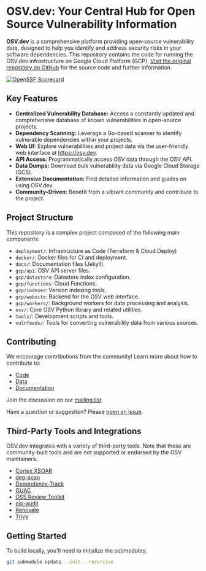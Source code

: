 # OSV.dev: Your Central Hub for Open Source Vulnerability Information

**OSV.dev** is a comprehensive platform providing open-source vulnerability data, designed to help you identify and address security risks in your software dependencies.  This repository contains the code for running the OSV.dev infrastructure on Google Cloud Platform (GCP).  [Visit the original repository on GitHub](https://github.com/google/osv.dev) for the source code and further information.

[![OpenSSF Scorecard](https://api.securityscorecards.dev/projects/github.com/google/osv.dev/badge)](https://scorecard.dev/viewer/?uri=github.com/google/osv.dev)

## Key Features

*   **Centralized Vulnerability Database:** Access a constantly updated and comprehensive database of known vulnerabilities in open-source projects.
*   **Dependency Scanning:** Leverage a Go-based scanner to identify vulnerable dependencies within your projects.
*   **Web UI:** Explore vulnerabilities and project data via the user-friendly web interface at <https://osv.dev>.
*   **API Access:** Programmatically access OSV data through the OSV API.
*   **Data Dumps:** Download bulk vulnerability data via Google Cloud Storage (GCS).
*   **Extensive Documentation:** Find detailed information and guides on using OSV.dev.
*   **Community-Driven:** Benefit from a vibrant community and contribute to the project.

## Project Structure

This repository is a complex project composed of the following main components:

*   `deployment/`: Infrastructure as Code (Terraform & Cloud Deploy)
*   `docker/`: Docker files for CI and deployment.
*   `docs/`: Documentation files (Jekyll).
*   `gcp/api`: OSV API server files.
*   `gcp/datastore`: Datastore index configuration.
*   `gcp/functions`: Cloud Functions.
*   `gcp/indexer`: Version indexing tools.
*   `gcp/website`: Backend for the OSV web interface.
*   `gcp/workers/`: Background workers for data processing and analysis.
*   `osv/`: Core OSV Python library and related utilities.
*   `tools/`: Development scripts and tools.
*   `vulnfeeds/`: Tools for converting vulnerability data from various sources.

## Contributing

We encourage contributions from the community!  Learn more about how to contribute to:

*   [Code](CONTRIBUTING.md#contributing-code)
*   [Data](CONTRIBUTING.md#contributing-data)
*   [Documentation](CONTRIBUTING.md#contributing-documentation)

Join the discussion on our [mailing list](https://groups.google.com/g/osv-discuss).

Have a question or suggestion?  Please [open an issue](https://github.com/google/osv.dev/issues).

## Third-Party Tools and Integrations

OSV.dev integrates with a variety of third-party tools. Note that these are community-built tools and are not supported or endorsed by the OSV maintainers.

*   [Cortex XSOAR](https://github.com/demisto/content)
*   [dep-scan](https://github.com/AppThreat/dep-scan)
*   [Dependency-Track](https://github.com/DependencyTrack/dependency-track)
*   [GUAC](https://github.com/guacsec/guac)
*   [OSS Review Toolkit](https://github.com/oss-review-toolkit/ort)
*   [pip-audit](https://github.com/pypa/pip-audit)
*   [Renovate](https://github.com/renovatebot/renovate)
*   [Trivy](https://github.com/aquasecurity/trivy)

## Getting Started

To build locally, you'll need to initialize the submodules:

```bash
git submodule update --init --recursive